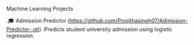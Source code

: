 Machine Learning Projects

.🎓 Admission Predictor
(https://github.com/Poojithasingh07/Admission-Predictor-.git)
.Predicts student university admission using logistic regression.
